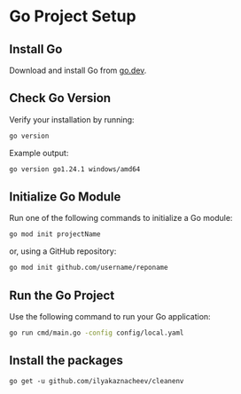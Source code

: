 # Go Project Setup

## Install Go  
Download and install Go from [go.dev](https://go.dev/).  

## Check Go Version  
Verify your installation by running:  
```sh
go version
```
Example output:  
```sh
go version go1.24.1 windows/amd64
```

## Initialize Go Module  
Run one of the following commands to initialize a Go module:  
```sh
go mod init projectName
```
or, using a GitHub repository:  
```sh
go mod init github.com/username/reponame
```

## Run the Go Project  
Use the following command to run your Go application:  
```sh
go run cmd/main.go -config config/local.yaml
```

## Install the packages
```
go get -u github.com/ilyakaznacheev/cleanenv

```


